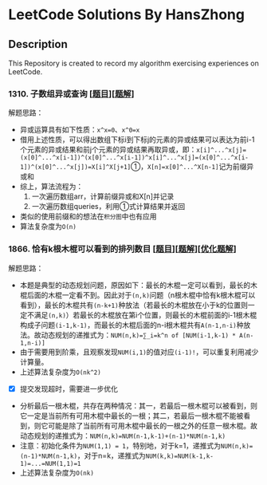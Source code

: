 # LeetCode Solutions By HansZhong
## Description
This Repository is created to record my algorithm exercising experiences on LeetCode.
### 1310. 子数组异或查询 \[[题目](https://leetcode-cn.com/problems/xor-queries-of-a-subarray/)]\[[题解](./Solutions/1310.py)]
解题思路：
* 异或运算具有如下性质：`x^x=0`、`x^0=x`
* 借用上述性质，可以得出数组下标i到下标j的元素的异或结果可以表达为前i-1个元素的异或结果和前j个元素的异或结果再取异或，即：`x[i]^...^x[j]=(x[0]^...^x[i-1])^(x[0]^...^x[i-1])^x[i]^...^x[j]=(x[0]^...^x[i-1])^(x[0]^...^x[j])=X[i]^X[j+1]`①，`X[n]=x[0]^...^X[n-1]`记为前缀异或和
* 综上，算法流程为：
	1. 一次遍历数组arr，计算前缀异或和X[n]并记录
	2. 一次遍历数组queries，利用①式计算结果并返回
* 类似的使用前缀和的想法在`积分图`中也有应用
* 算法复杂度为`O(n)`

### 1866. 恰有k根木棍可以看到的排列数目 \[[题目](https://leetcode-cn.com/problems/number-of-ways-to-rearrange-sticks-with-k-sticks-visible/)]\[[题解](./Solutions/1866.py)]\[[优化题解](./Solutions/1866new.py)]
解题思路：
* 本题是典型的动态规划问题，原因如下：最长的木棍一定可以看到，最长的木棍后面的木棍一定看不到。因此对于`(n,k)`问题（n根木棍中恰有k根木棍可以看到），最长的木棍共有`(n-k+1)`种放法（若最长的木棍放在小于k的位置则一定不满足`(n,k)`）若最长的木棍放在第i个位置，则最长的木棍前面的i-1根木棍构成子问题`(i-1,k-1)`，而最长的木棍后面的n-i根木棍共有`A(n-1,n-i)`种放法。故动态规划的递推式为：`NUM(n,k)=∑_i=k^n of [NUM(i-1,k-1) * A(n-1,n-i)]`
* 由于需要用到阶乘，且观察发现`NUM(i,1)`的值对应`(i-1)!`，可以重复利用减少计算量。
* 上述算法复杂度为`O(nk^2)`
- [x] 提交发现超时，需要进一步优化
* 分析最后一根木棍，共存在两种情况：其一，若最后一根木棍可以被看到，则它一定是当前所有可用木棍中最长的一根；其二，若最后一根木棍不能被看到，则它可能是除了当前所有可用木棍中最长的一根之外的任意一根木棍。故动态规划的递推式为：`NUM(n,k)=NUM(n-1,k-1)+(n-1)*NUM(n-1,k)`
* 注意：初始化条件为`NUM(1,1) = 1`，特别地，对于k=1，递推式为`NUM(n,k)=(n-1)*NUM(n-1,k)`，对于n=k，递推式为`NUM(k,k)=NUM(k-1,k-1)=...=NUM(1,1)=1`
* 上述算法复杂度为`O(nk)`

